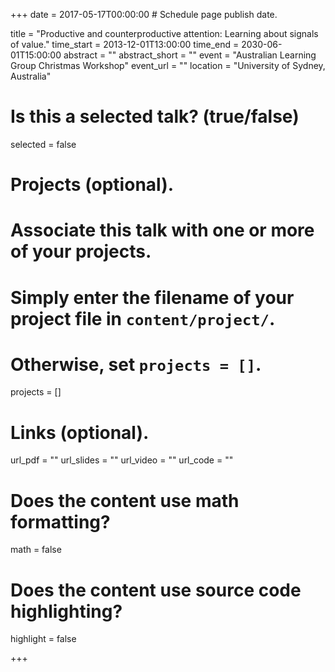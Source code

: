 +++
date = 2017-05-17T00:00:00  # Schedule page publish date.

title = "Productive and counterproductive attention: Learning about signals of value."
time_start = 2013-12-01T13:00:00
time_end = 2030-06-01T15:00:00
abstract = ""
abstract_short = ""
event = "Australian Learning Group Christmas Workshop"
event_url = ""
location = "University of Sydney, Australia"

# Is this a selected talk? (true/false)
selected = false

# Projects (optional).
#   Associate this talk with one or more of your projects.
#   Simply enter the filename of your project file in `content/project/`.
#   Otherwise, set `projects = []`.
projects = []

# Links (optional).
url_pdf = ""
url_slides = ""
url_video = ""
url_code = ""

# Does the content use math formatting?
math = false

# Does the content use source code highlighting?
highlight = false


+++
